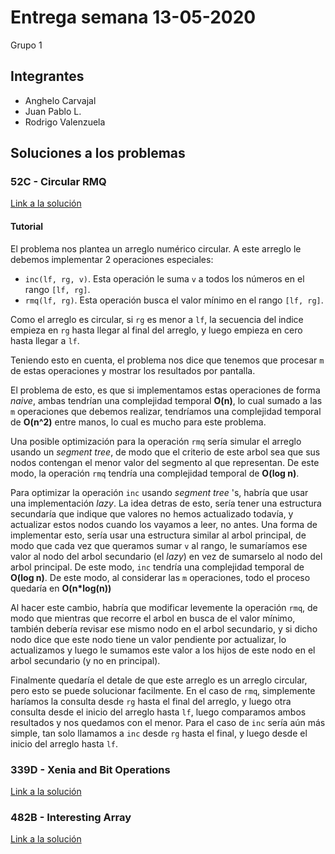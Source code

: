 # Entrega semana 13-05-2020

Grupo 1

## Integrantes

- Anghelo Carvajal
- Juan Pablo L.
- Rodrigo Valenzuela

## Soluciones a los problemas

### 52C - Circular RMQ

[Link a la solución](https://codeforces.com/contest/52/submission/82753620)

#### Tutorial

El problema nos plantea un arreglo numérico circular. A este arreglo le debemos implementar 2 operaciones especiales:

- `inc(lf, rg, v)`. Esta operación le suma `v` a todos los números en el rango `[lf, rg]`.
- `rmq(lf, rg)`. Esta operación busca el valor mínimo en el rango `[lf, rg]`.

Como el arreglo es circular, si `rg` es menor a `lf`, la secuencia del indice empieza en `rg` hasta llegar al final del arreglo, y luego empieza en cero hasta llegar a `lf`.

Teniendo esto en cuenta, el problema nos dice que tenemos que procesar `m` de estas operaciones y mostrar los resultados por pantalla.

El problema de esto, es que si implementamos estas operaciones de forma _naive_, ambas tendrían una complejidad temporal **O(n)**, lo cual sumado a las `m` operaciones que debemos realizar, tendríamos una complejidad temporal de **O(n^2)** entre manos, lo cual es mucho para este problema.

Una posible optimización para la operación `rmq` sería simular el arreglo usando un _segment tree_, de modo que el criterio de este arbol sea que sus nodos contengan el menor valor del segmento al que representan. De este modo, la operación `rmq` tendría una complejidad temporal de **O(log n)**.

Para optimizar la operación `inc` usando _segment tree_ 's, habría que usar una implementación _lazy_. La idea detras de esto, sería tener una estructura secundaría que indique que valores no hemos actualizado todavía, y actualizar estos nodos cuando los vayamos a leer, no antes. Una forma de implementar esto, sería usar una estructura similar al arbol principal, de modo que cada vez que queramos sumar `v` al rango, le sumaríamos ese valor al nodo del arbol secundario (el _lazy_) en vez de sumarselo al nodo del arbol principal. De este modo, `inc` tendría una complejidad temporal de **O(log n)**. De este modo, al considerar las `m` operaciones, todo el proceso quedaría en **O(n*log(n))**

Al hacer este cambio, habría que modificar levemente la operación `rmq`, de modo que mientras que recorre el arbol en busca de el valor mínimo, también debería revisar ese mismo nodo en el arbol secundario, y si dicho nodo dice que este nodo tiene un valor pendiente por actualizar, lo actualizamos y luego le sumamos este valor a los hijos de este nodo en el arbol secundario (y no en principal).

Finalmente quedaría el detale de que este arreglo es un arreglo circular, pero esto se puede solucionar facilmente. En el caso de `rmq`, simplemente haríamos la consulta desde `rg` hasta el final del arreglo, y luego otra consulta desde el inicio del arreglo hasta `lf`, luego comparamos ambos resultados y nos quedamos con el menor. Para el caso de `inc` sería aún más simple, tan solo llamamos a `inc` desde `rg` hasta el final, y luego desde el inicio del arreglo hasta `lf`.

### 339D - Xenia and Bit Operations

[Link a la solución](https://codeforces.com/contest/339/submission/83241235)

### 482B - Interesting Array

[Link a la solución](https://codeforces.com/contest/482/submission/83151152)

